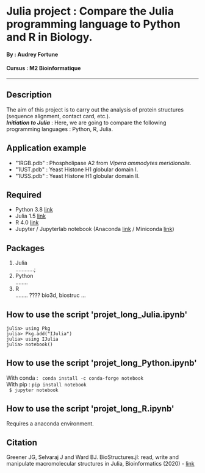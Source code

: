 # Julia project : Compare the Julia programming language to Python and R in Biology.

#### By : Audrey Fortune
#### Cursus : M2 Bioinformatique
-----------------

## Description 
The aim of this project is to carry out the analysis of protein structures (sequence alignment, contact card, etc.). <br/>
***Initiation to Julia*** : Here, we are going to compare the following programming languages : Python, R, Julia. 

## Application example
- "1RGB.pdb" : Phospholipase A2 from *Vipera ammodytes meridionalis*.
- "1UST.pdb" : Yeast Histone H1 globular domain I.
- "1USS.pdb" : Yeast Histone H1 globular domain II.

## Required
- Python 3.8 [link](https://www.python.org/downloads/)
- Julia 1.5 [link](https://julialang.org/downloads/)
- R 4.0 [link](https://cran.r-project.org/)
- Jupyter / Jupyterlab notebook (Anaconda [link](https://www.anaconda.com/products/individual#Downloads) / Miniconda [link](https://docs.conda.io/en/latest/miniconda.html)) 

## Packages
1. Julia  <br/>
............;
2. Python  <br/>
........
3. R  <br/>
........
???? bio3d, biostruc ...

## How to use the script 'projet_long_Julia.ipynb' <br/>
 ```
julia> using Pkg
julia> Pkg.add("IJulia")
julia> using IJulia
julia> notebook()
```

## How to use the script 'projet_long_Python.ipynb' <br/>
With conda : ```  conda install -c conda-forge notebook ```  <br/>
With pip : ``` pip install notebook ``` <br/>
 ``` $ jupyter notebook``` <br/>


## How to use the script 'projet_long_R.ipynb' <br/>
Requires a anaconda environment. <br/>


## Citation

Greener JG, Selvaraj J and Ward BJ. BioStructures.jl: read, write and manipulate macromolecular structures in Julia, Bioinformatics (2020) - [link](https://academic.oup.com/bioinformatics/article/36/14/4206/5837108?guestAccessKey=aec90643-1d43-4521-9883-4a4a669187da)
